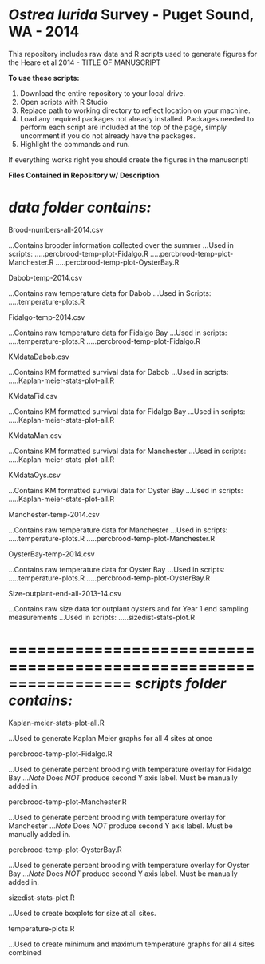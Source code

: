 _Ostrea lurida_ Survey - Puget Sound, WA - 2014
=====================

This repository includes raw data and R scripts used to generate figures for the Heare et al 2014 - TITLE OF MANUSCRIPT


**To use these scripts:**

1. Download the entire repository to your local drive. 
2. Open scripts with R Studio
3. Replace path to working directory to reflect location on your machine.
4. Load any required packages not already installed. Packages needed to perform each script are included at the top of the page, simply uncomment if you do not already have the packages.
6. Highlight the commands and run. 

If everything works right you should create the figures in the manuscript!

**Files Contained in Repository w/ Description**




*data folder contains:*
==========================================================================
Brood-numbers-all-2014.csv

...Contains brooder information collected over the summer
...Used in scripts:
.....percbrood-temp-plot-Fidalgo.R
.....percbrood-temp-plot-Manchester.R
.....percbrood-temp-plot-OysterBay.R

Dabob-temp-2014.csv

...Contains raw temperature data for Dabob
...Used in Scripts:
.....temperature-plots.R

Fidalgo-temp-2014.csv

...Contains raw temperature data for Fidalgo Bay
...Used in scripts:
.....temperature-plots.R
.....percbrood-temp-plot-Fidalgo.R

KMdataDabob.csv

...Contains KM formatted survival data for Dabob
...Used in scripts:
.....Kaplan-meier-stats-plot-all.R

KMdataFid.csv

...Contains KM formatted survival data for Fidalgo Bay
...Used in scripts:
.....Kaplan-meier-stats-plot-all.R

KMdataMan.csv

...Contains KM formatted survival data for Manchester
...Used in scripts:
.....Kaplan-meier-stats-plot-all.R

KMdataOys.csv

...Contains KM formatted survival data for Oyster Bay
...Used in scripts:
.....Kaplan-meier-stats-plot-all.R

Manchester-temp-2014.csv

...Contains raw temperature data for Manchester
...Used in scripts:
.....temperature-plots.R
.....percbrood-temp-plot-Manchester.R

OysterBay-temp-2014.csv

...Contains raw temperature data for Oyster Bay
...Used in scripts:
.....temperature-plots.R
.....percbrood-temp-plot-OysterBay.R
          
Size-outplant-end-all-2013-14.csv

...Contains raw size data for outplant oysters and for Year 1 end sampling measurements
...Used in scripts:
.....sizedist-stats-plot.R
          
=================================================================
*scripts folder contains:*
====================================================================
Kaplan-meier-stats-plot-all.R

...Used to generate Kaplan Meier graphs for all 4 sites at once
    
percbrood-temp-plot-Fidalgo.R

...Used to generate percent brooding with temperature overlay for Fidalgo Bay
...*Note* Does *NOT* produce second Y axis label. Must be manually added in. 
    
percbrood-temp-plot-Manchester.R

...Used to generate percent brooding with temperature overlay for Manchester
...*Note* Does *NOT* produce second Y axis label. Must be manually added in. 
    
percbrood-temp-plot-OysterBay.R

...Used to generate percent brooding with temperature overlay for Oyster Bay
...*Note* Does *NOT* produce second Y axis label. Must be manually added in. 
    
sizedist-stats-plot.R

...Used to create boxplots for size at all sites.
    
temperature-plots.R

...Used to create minimum and maximum temperature graphs for all 4 sites combined
